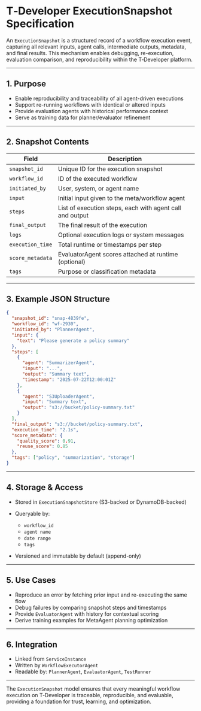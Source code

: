 # T‑Developer ExecutionSnapshot Specification

An `ExecutionSnapshot` is a structured record of a workflow execution event, capturing all relevant inputs, agent calls, intermediate outputs, metadata, and final results. This mechanism enables debugging, re-execution, evaluation comparison, and reproducibility within the T‑Developer platform.

---

## 1. Purpose

* Enable reproducibility and traceability of all agent-driven executions
* Support re-running workflows with identical or altered inputs
* Provide evaluation agents with historical performance context
* Serve as training data for planner/evaluator refinement

---

## 2. Snapshot Contents

| Field            | Description                                              |
| ---------------- | -------------------------------------------------------- |
| `snapshot_id`    | Unique ID for the execution snapshot                     |
| `workflow_id`    | ID of the executed workflow                              |
| `initiated_by`   | User, system, or agent name                              |
| `input`          | Initial input given to the meta/workflow agent           |
| `steps`          | List of execution steps, each with agent call and output |
| `final_output`   | The final result of the execution                        |
| `logs`           | Optional execution logs or system messages               |
| `execution_time` | Total runtime or timestamps per step                     |
| `score_metadata` | EvaluatorAgent scores attached at runtime (optional)     |
| `tags`           | Purpose or classification metadata                       |

---

## 3. Example JSON Structure

```json
{
  "snapshot_id": "snap-4839fe",
  "workflow_id": "wf-2930",
  "initiated_by": "PlannerAgent",
  "input": {
    "text": "Please generate a policy summary"
  },
  "steps": [
    {
      "agent": "SummarizerAgent",
      "input": "...",
      "output": "Summary text",
      "timestamp": "2025-07-22T12:00:01Z"
    },
    {
      "agent": "S3UploaderAgent",
      "input": "Summary text",
      "output": "s3://bucket/policy-summary.txt"
    }
  ],
  "final_output": "s3://bucket/policy-summary.txt",
  "execution_time": "2.1s",
  "score_metadata": {
    "quality_score": 0.91,
    "reuse_score": 0.85
  },
  "tags": ["policy", "summarization", "storage"]
}
```

---

## 4. Storage & Access

* Stored in `ExecutionSnapshotStore` (S3-backed or DynamoDB-backed)
* Queryable by:

  * `workflow_id`
  * `agent name`
  * `date range`
  * `tags`
* Versioned and immutable by default (append-only)

---

## 5. Use Cases

* Reproduce an error by fetching prior input and re-executing the same flow
* Debug failures by comparing snapshot steps and timestamps
* Provide `EvaluatorAgent` with history for contextual scoring
* Derive training examples for MetaAgent planning optimization

---

## 6. Integration

* Linked from `ServiceInstance`
* Written by `WorkflowExecutorAgent`
* Readable by: `PlannerAgent`, `EvaluatorAgent`, `TestRunner`

---

The `ExecutionSnapshot` model ensures that every meaningful workflow execution on T‑Developer is traceable, reproducible, and evaluable, providing a foundation for trust, learning, and optimization.
